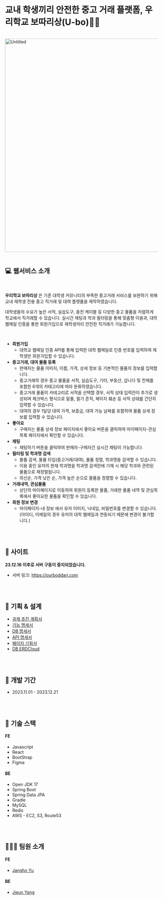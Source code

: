 # 교내 학생끼리 안전한 중고 거래 플랫폼, 우리학교 보따리상(U-bo)👩‍🎓
<br>

<img width="700" alt="Untitled" src="https://github.com/sheepjieun/Ubo-back/assets/119403764/578f4f4e-8932-49f4-bdcc-426129f24225">


<br>
<br>


## 💻 웹서비스 소개

<br>

**우리학교 보따리상** 은 기존 대학생 커뮤니티의 부족한 중고거래 서비스를 보완하기 위해 교내 재학생 전용 중고 직거래 및 대여 플랫폼을 제작하였습니다. 

대학생들의 수요가 높은 서적, 실습도구, 충전 케이블 등 다양한 중고 물품을 저렴하게 학교에서 직거래할 수 있습니다. 실시간 채팅과 학과 필터링을 통해 맞춤형 이용과, 대학 웹메일 인증을 통한 회원가입으로 재학생끼리 안전한 직거래가 가능합니다. 

<br> 

- **회원가입**
  - 대학교 웹메일 인증 API를 통해 입력한 대학 웹메일로 인증 번호를 입력하여 재학생만 회원가입할 수 있습니다.
- **중고거래, 대여 물품 등록**
  - 판매자는 물품 이미지, 이름, 가격, 상세 정보 등 기본적인 물품의 정보를 입력합니다. 
  - 중고거래의 경우 중고 물품을 서적, 실습도구, 기타, 부동산, 삽니다 및 전체를 포함한 6개의 카테고리에 따라 분류하였습니다.
  - 중고거래 물품의 카테고리로 서적을 선택할 경우, 서적 상태 입력칸이 추가로 생성되며 체크박스 형식으로 밑줄, 필기 흔적, 페이지 훼손 등 서적 상태를 간단히 입력할 수 있습니다. 
  - 대여의 경우 1일당 대여 가격, 보증금, 대여 가능 날짜를 포함하여 물품 상세 정보를 입력할 수 있습니다. 
- **좋아요**
  - 구매자는 물품 상세 정보 페이지에서 좋아요 버튼을 클릭하여 마이페이지-관심목록 페이지에서 확인할 수 있습니다. 
- **채팅**
  - 채팅하기 버튼을 클릭하여 판매자-구매자간 실시간 채팅이 가능합니다. 
- **필터링 및 학과명 검색**
  - 물품 검색, 물품 타입(중고거래/대여), 물품 정렬, 학과명을 검색할 수 있습니다.
  - 이용 중인 유저의 현재 학과명을 학과명 검색란에 기재 시 해당 학과와 관련된 물품으로 재정렬됩니다.
  - 최신순, 가격 낮은 순, 가격 높은 순으로 물품을 정렬할 수 있습니다. 
- **거래내역, 관심물품**
  - 상단의 마이페이지로 이동하여 회원이 등록한 물품, 거래한 물품 내역 및 관심목록에서 좋아요한 물품을 확인할 수 있습니다.
- **회원 정보 변경**
  - 마이페이지-내 정보 에서 유저 이미지, 닉네임, 비밀번호를 변경할 수 있습니다. (아이디, 이메일의 경우 유저의 대학 웹메일과 연동되기 때문에 변경이 불가합니다.) 

<br><br>

## 📕 사이트

**23.12.16 이후로 서버 구동이 중지되었습니다.**

- 서버 링크: https://ourboddari.com

<br><br>

## 📗 기획 & 설계

- [과제 추진 계획서](https://jieun97.notion.site/e3ae6b1c079b4c3b8fcad4e0eac2c54c?pvs=4)
- [기능 명세서](https://jieun97.notion.site/514be2c5f0654f388364cbce677d7dfa?pvs=4)
- [DB 명세서](https://jieun97.notion.site/DB-faf028f8403f4feba4061009b53c7eec?pvs=4)
- [API 명세서](https://jieun97.notion.site/API-3c6e501c4c234dd0bd0bfc6114b4ea6e?pvs=4)
- [페이지 기획서](https://www.figma.com/files/project/106893732/%25EC%259A%25B0%25EB%25A6%25AC%25ED%2595%2599%25EA%25B5%2590-%25EB%25B3%25B4%25EB%2594%25B0%25EB%25A6%25AC%25EC%2583%2581?fuid=1183747069252297383)
- [DB ERDCloud](https://www.erdcloud.com/d/EpqpbwnbrmwPe9xQs)
  

<br><br>

## 📘 개발 기간

- 2023.11.01 - 2023.12.21

<br><br>

## 📙 기술 스택

#### FE
- Javascript
- React
- BootStrap
- Figma

#### BE
- Open JDK 17
- Spring Boot
- Spring Data JPA
- Gradle
- MySQL
- Redis
- AWS - EC2, S3, Route53

<br><br>

## 👩🏻‍💻 팀원 소개

#### FE
- [Jangho Yu](https://github.com/jang2714)

#### BE
- [Jieun Yang](https://github.com/sheepjieun)

<br><br>

